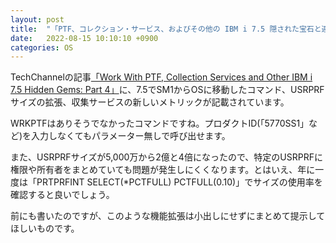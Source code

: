 ```yaml
---
layout: post
title:  "「PTF、コレクション・サービス、およびその他の IBM i 7.5 隠された宝石と連携する_ パート 4」"
date:   2022-08-15 10:10:10 +0900
categories: OS
---
```

TechChannelの記事[「Work With PTF, Collection Services and Other IBM i 7.5 Hidden Gems: Part 4」](https://techchannel.com/Trends/08/2022/work-with-ptf-hidden-gems)に、7.5でSM1からOSに移動したコマンド、USRPRFサイズの拡張、収集サービスの新しいメトリックが記載されています。

WRKPTFはありそうでなかったコマンドですね。プロダクトID(「5770SS1」など)を入力しなくてもパラメーター無しで呼び出せます。

また、USRPRFサイズが5,000万から2億と4倍になったので、特定のUSRPRFに権限や所有者をまとめていても問題が発生しにくくなります。とはいえ、年に一度は「PRTPRFINT SELECT(*PCTFULL) PCTFULL(0.10)」でサイズの使用率を確認すると良いでしょう。

前にも書いたのですが、このような機能拡張は小出しにせずにまとめて提示してほしいものです。
